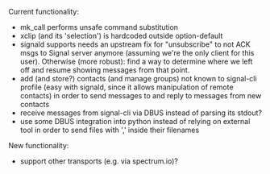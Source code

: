 Current functionality:
- mk_call performs unsafe command substitution
- xclip (and its 'selection') is hardcoded outside option-default
- signald supports needs an upstream fix for "unsubscribe" to not ACK msgs
  to Signal server anymore (assuming we're the only client for this user).
  Otherwise (more robust): find a way to determine where we left off and
  resume showing messages from that point.
- add (and store?) contacts (and manage groups) not known to signal-cli profile
  (easy with signald, since it allows manipulation of remote contacts)
  in order to send messages to and reply to messages from new contacts
- receive messages from signal-cli via DBUS instead of parsing its stdout?
- use some DBUS integration into python instead of relying on external tool
  in order to send files with ',' inside their filenames

New functionality:
- support other transports (e.g. via spectrum.io)?
